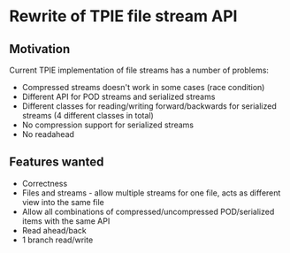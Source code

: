 # Rewrite of TPIE file stream API

Motivation
--

Current TPIE implementation of file streams has a number of problems:

- Compressed streams doesn't work in some cases (race condition)
- Different API for POD streams and serialized streams
- Different classes for reading/writing forward/backwards for serialized streams (4 different classes in total)
- No compression support for serialized streams
- No readahead


Features wanted
--

- Correctness
- Files and streams - allow multiple streams for one file, acts as different view into the same file
- Allow all combinations of compressed/uncompressed POD/serialized items with the same API
- Read ahead/back
- 1 branch read/write